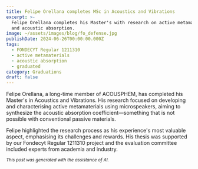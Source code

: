 ```yaml
---
title: Felipe Orellana completes MSc in Acoustics and Vibrations
excerpt: >-
  Felipe Orellana completes his Master's with research on active metamaterials
  and acoustic absorption.
image: ~/assets/images/blog/fo_defense.jpg
publishDate: 2024-06-26T00:00:00.000Z
tags:
  - FONDECYT Regular 1211310
  - active metamaterials
  - acoustic absorption
  - graduated
category: Graduations
draft: false
---
```


Felipe Orellana, a long-time member of ACOUSPHEM, has completed his Master's in Acoustics and Vibrations. His research focused on developing and characterising active metamaterials using microspeakers, aiming to synthesize the acoustic absorption coefficient—something that is not possible with conventional passive materials.

Felipe highlighted the research process as his experience's most valuable aspect, emphasising its challenges and rewards. His thesis was supported by our Fondecyt Regular 1211310 project and the evaluation committee included experts from academia and industry.

<p><small><i>This post was generated with the assistance of AI.</i></small></p>
